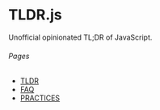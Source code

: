 TLDR.js
=======
Unofficial opinionated TL;DR of JavaScript.

###### Pages
+ [TLDR](/blob/master/TDLR.md)
+ [FAQ](/blob/master/FAQ.md)
+ [PRACTICES](/blob/master/PRACTICES.md)
